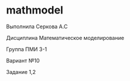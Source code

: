 # mathmodel
Выполнила Серкова А.С

Дисциплина Математическое моделирование 

Группа ПМИ 3-1

Вариант №10

Задание 1,2

